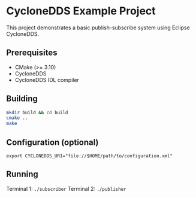 # CycloneDDS Example Project

This project demonstrates a basic publish-subscribe system using Eclipse CycloneDDS.

## Prerequisites
- CMake (>= 3.10)
- CycloneDDS
- CycloneDDS IDL compiler

## Building
```bash
mkdir build && cd build
cmake ..
make
```
## Configuration (optional)
```
export CYCLONEDDS_URI="file://$HOME/path/to/configuration.xml"
```

## Running
Terminal 1: `./subscriber`
Terminal 2: `./publisher`